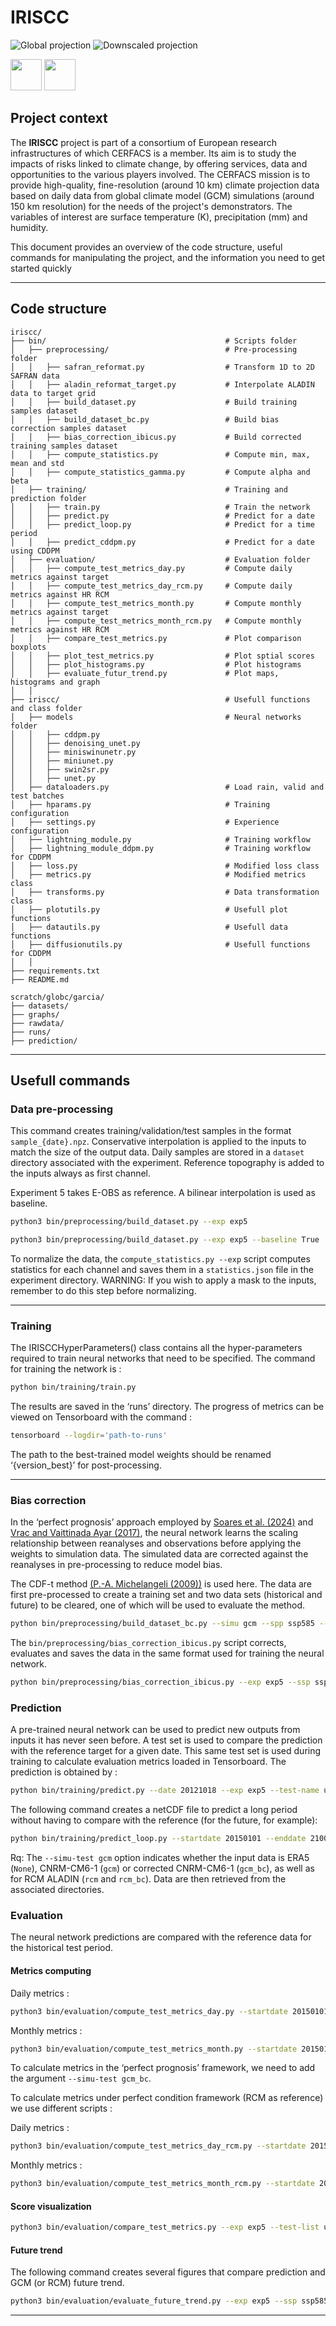 # IRISCC

![Global projection](/doc/gcm_20700101.png)  ![Downscaled projection](/doc/unet_20700101.png)
<p float="left">
    <img src="/doc/gcm_20700101.png" width="50"/>
    <img src="/doc/unet_20700101.png" width="50"/>
</p>

## Project context

The **IRISCC** project is part of a consortium of European research infrastructures of which CERFACS is a member. Its aim is to study the impacts of risks linked to climate change, by offering services, data and opportunities to the various players involved. The CERFACS mission is to provide high-quality, fine-resolution (around 10 km) climate projection data based on daily data from global climate model (GCM) simulations (around 150 km resolution) for the needs of the project's demonstrators. The variables of interest are surface temperature (K), precipitation (mm) and humidity.

This document provides an overview of the code structure, useful commands for manipulating the project, and the information you need to get started quickly

---

## Code structure

```
iriscc/
├── bin/                                        # Scripts folder
│   ├── preprocessing/                          # Pre-processing folder
│   │   ├── safran_reformat.py                  # Transform 1D to 2D SAFRAN data 
│   │   ├── aladin_reformat_target.py           # Interpolate ALADIN data to target grid 
│   │   ├── build_dataset.py                    # Build training samples dataset
│   │   ├── build_dataset_bc.py                 # Build bias correction samples dataset
│   │   ├── bias_correction_ibicus.py           # Build corrected training samples dataset
│   │   ├── compute_statistics.py               # Compute min, max, mean and std
│   │   ├── compute_statistics_gamma.py         # Compute alpha and beta
│   ├── training/                               # Training and prediction folder
│   │   ├── train.py                            # Train the network
│   │   ├── predict.py                          # Predict for a date
│   │   ├── predict_loop.py                     # Predict for a time period
│   │   ├── predict_cddpm.py                    # Predict for a date using CDDPM
│   ├── evaluation/                             # Evaluation folder
│   │   ├── compute_test_metrics_day.py         # Compute daily metrics against target
│   │   ├── compute_test_metrics_day_rcm.py     # Compute daily metrics against HR RCM
│   │   ├── compute_test_metrics_month.py       # Compute monthly metrics against target
│   │   ├── compute_test_metrics_month_rcm.py   # Compute monthly metrics against HR RCM
│   │   ├── compare_test_metrics.py             # Plot comparison boxplots
│   │   ├── plot_test_metrics.py                # Plot sptial scores
│   │   ├── plot_histograms.py                  # Plot histograms
│   │   ├── evaluate_futur_trend.py             # Plot maps, histograms and graph 
│   │
├── iriscc/                                     # Usefull functions and class folder
│   ├── models                                  # Neural networks folder
│   │   ├── cddpm.py 
│   │   ├── denoising_unet.py
│   │   ├── miniswinunetr.py
│   │   ├── miniunet.py 
│   │   ├── swin2sr.py
│   │   ├── unet.py
│   ├── dataloaders.py                          # Load rain, valid and test batches
│   ├── hparams.py                              # Training configuration
│   ├── settings.py                             # Experience configuration
│   ├── lightning_module.py                     # Training workflow
│   ├── lightning_module_ddpm.py                # Training workflow for CDDPM
│   ├── loss.py                                 # Modified loss class
│   ├── metrics.py                              # Modified metrics class
│   ├── transforms.py                           # Data transformation class
│   ├── plotutils.py                            # Usefull plot functions
│   ├── datautils.py                            # Usefull data functions
│   ├── diffusionutils.py                       # Usefull functions for CDDPM
│   │
├── requirements.txt 
├── README.md 

scratch/globc/garcia/
├── datasets/             
├── graphs/              
├── rawdata/             
├── runs/               
├── prediction/          

```

---

## Usefull commands

### Data pre-processing

This command creates training/validation/test samples in the format `sample_{date}.npz`. Conservative interpolation is applied to the inputs to match the size of the output data. Daily samples are stored in a `dataset` directory associated with the experiment. Reference topography is added to the inputs always as first channel.

Experiment 5 takes E-OBS as reference. A bilinear interpolation is used as baseline.

```bash
python3 bin/preprocessing/build_dataset.py --exp exp5
```
```bash
python3 bin/preprocessing/build_dataset.py --exp exp5 --baseline True
```

To normalize the data, the `compute_statistics.py --exp` script computes statistics for each channel and saves them in a `statistics.json` file in the experiment directory. 
WARNING: If you wish to apply a mask to the inputs, remember to do this step before normalizing.

---

### Training

The IRISCCHyperParameters() class contains all the hyper-parameters required to train neural networks that need to be specified. The command for training the network is :

```bash
python bin/training/train.py
```
The results are saved in the ‘runs’ directory. The progress of metrics can be viewed on Tensorboard with the command :
```bash
tensorboard --logdir='path-to-runs'
```
The path to the best-trained model weights should be renamed ‘{version_best}’ for post-processing.

---
### Bias correction
In the ‘perfect prognosis’ approach employed by [Soares et al. (2024)](https://gmd.copernicus.org/articles/17/229/2024/) and [Vrac and Vaittinada Ayar (2017)](https://journals.ametsoc.org/view/journals/apme/56/1/jamc-d-16-0079.1.xml), the neural network learns the scaling relationship between reanalyses and observations before applying the weights to simulation data. The simulated data are corrected against the reanalyses in pre-processing to reduce model bias.

The CDF-t method [(P.-A. Michelangeli (2009))](https://agupubs.onlinelibrary.wiley.com/doi/full/10.1029/2009GL038401) is used here. The data are first pre-processed to create a training set and two data sets (historical and future) to be cleared, one of which will be used to evaluate the method.
```bash
python bin/preprocessing/build_dataset_bc.py --simu gcm --spp ssp585 --var tas
```
The `bin/preprocessing/bias_correction_ibicus.py` script corrects, evaluates and saves the data in the same format used for training the neural network.

```bash
python bin/preprocessing/bias_correction_ibicus.py --exp exp5 --ssp ssp585 --simu gcm --var tas
```


### Prediction
A pre-trained neural network can be used to predict new outputs from inputs it has never seen before. 
A test set is used to compare the prediction with the reference target for a given date. This same test set is used during training to calculate evaluation metrics loaded in Tensorboard. The prediction is obtained by :

```bash
python bin/training/predict.py --date 20121018 --exp exp5 --test-name unet_all --simu-test gcm_bc
```
The following command creates a netCDF file to predict a long period without having to compare with the reference (for the future, for example): 
```bash
python bin/training/predict_loop.py --startdate 20150101 --enddate 21001231 --exp exp5 --test-name unet_all --simu-test gcm_bc
```

Rq: The `--simu-test gcm` option indicates whether the input data is ERA5 (`None`), CNRM-CM6-1 (`gcm`) or corrected CNRM-CM6-1 (`gcm_bc`), as well as for RCM ALADIN (`rcm` and `rcm_bc`). Data are then retrieved from the associated directories.

### Evaluation

The neural network predictions are compared with the reference data for the historical test period.

#### Metrics computing
Daily metrics : 
```bash
python3 bin/evaluation/compute_test_metrics_day.py --startdate 20150101 --enddate 21001231 --exp exp5 --test-name unet
```
Monthly metrics :
```bash
python3 bin/evaluation/compute_test_metrics_month.py --startdate 20150101 --enddate 21001231 --exp exp5 --test-name unet 
```
To calculate metrics in the ‘perfect prognosis’ framework, we need to add the argument `--simu-test gcm_bc`.

To calculate metrics under perfect condition framework (RCM as reference) we use different scripts :

Daily metrics : 
```bash
python3 bin/evaluation/compute_test_metrics_day_rcm.py --startdate 20150101 --enddate 21001231 --exp exp5 --test-name unet
```
Monthly metrics :
```bash
python3 bin/evaluation/compute_test_metrics_month_rcm.py --startdate 20150101 --enddate 21001231 --exp exp5 --test-name unet 
```

#### Score visualization
```bash
python3 bin/evaluation/compare_test_metrics.py --exp exp5 --test-list unet_gcm,unet_gcm_bc --scale monthly --pp pp --simu gcm
```

#### Future trend
The following command creates several figures that compare prediction and GCM (or RCM) future trend.
```bash
python3 bin/evaluation/evaluate_future_trend.py --exp exp5 --ssp ssp585 --simu gcm
```

---